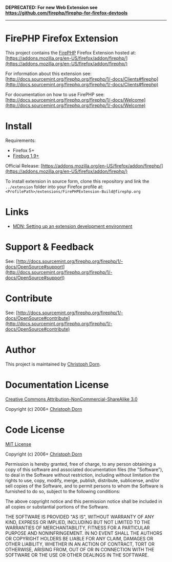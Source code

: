 **DEPRECATED: For new Web Extension see https://github.com/firephp/firephp-for-firefox-devtools**

---


FirePHP Firefox Extension
=========================

This project contains the [FirePHP](http://www.firephp.org/) Firefox Extension hosted at:
[https://addons.mozilla.org/en-US/firefox/addon/firephp/](https://addons.mozilla.org/en-US/firefox/addon/firephp/)

For information about this extension see:
[http://docs.sourcemint.org/firephp.org/firephp/1/-docs/Clients#firephp](http://docs.sourcemint.org/firephp.org/firephp/1/-docs/Clients#firephp)

For documentation on how to use FirePHP see:
[http://docs.sourcemint.org/firephp.org/firephp/1/-docs/Welcome](http://docs.sourcemint.org/firephp.org/firephp/1/-docs/Welcome)


Install
=======

Requirements:

  * Firefox 5+
  * [Firebug 1.9+](http://getfirebug.com/downloads)

Official Release: [https://addons.mozilla.org/en-US/firefox/addon/firephp/](https://addons.mozilla.org/en-US/firefox/addon/firephp/)

To install extension in source form, clone this repository and link the `../extension` folder into your 
Firefox profile at: `<ProfilePath>/extensions/FirePHPExtension-Build@firephp.org`


Links
=====

  * [MDN: Setting up an extension development environment](https://developer.mozilla.org/en/setting_up_extension_development_environment)


Support & Feedback
==================

See: [http://docs.sourcemint.org/firephp.org/firephp/1/-docs/OpenSource#support](http://docs.sourcemint.org/firephp.org/firephp/1/-docs/OpenSource#support)


Contribute
==========

See: [http://docs.sourcemint.org/firephp.org/firephp/1/-docs/OpenSource#contribute](http://docs.sourcemint.org/firephp.org/firephp/1/-docs/OpenSource#contribute)


Author
======

This project is maintained by [Christoph Dorn](http://www.christophdorn.com/).


Documentation License
=====================

[Creative Commons Attribution-NonCommercial-ShareAlike 3.0](http://creativecommons.org/licenses/by-nc-sa/3.0/)

Copyright (c) 2006+ [Christoph Dorn](http://www.christophdorn.com/)


Code License
============

[MIT License](http://www.opensource.org/licenses/mit-license.php)

Copyright (c) 2006+ [Christoph Dorn](http://www.christophdorn.com/)

Permission is hereby granted, free of charge, to any person obtaining a copy
of this software and associated documentation files (the "Software"), to deal
in the Software without restriction, including without limitation the rights
to use, copy, modify, merge, publish, distribute, sublicense, and/or sell
copies of the Software, and to permit persons to whom the Software is
furnished to do so, subject to the following conditions:

The above copyright notice and this permission notice shall be included in
all copies or substantial portions of the Software.

THE SOFTWARE IS PROVIDED "AS IS", WITHOUT WARRANTY OF ANY KIND, EXPRESS OR
IMPLIED, INCLUDING BUT NOT LIMITED TO THE WARRANTIES OF MERCHANTABILITY,
FITNESS FOR A PARTICULAR PURPOSE AND NONINFRINGEMENT. IN NO EVENT SHALL THE
AUTHORS OR COPYRIGHT HOLDERS BE LIABLE FOR ANY CLAIM, DAMAGES OR OTHER
LIABILITY, WHETHER IN AN ACTION OF CONTRACT, TORT OR OTHERWISE, ARISING FROM,
OUT OF OR IN CONNECTION WITH THE SOFTWARE OR THE USE OR OTHER DEALINGS IN
THE SOFTWARE.
